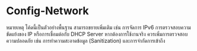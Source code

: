 # Config-Network
หมายเหตุ โค้ดนี้เป็นตัวอย่างพื้นฐาน สามารถขยายเพิ่มเติม เช่น การจัดการ IPv6 การตรวจสอบความขัดแย้งของ IP หรือการเชื่อมต่อกับ DHCP Server หากต้องการใช้งานจริง ควรเพิ่มการตรวจสอบความปลอดภัย เช่น การทำความสะอาดข้อมูล (Sanitization) และการจำกัดการเข้าถึง
